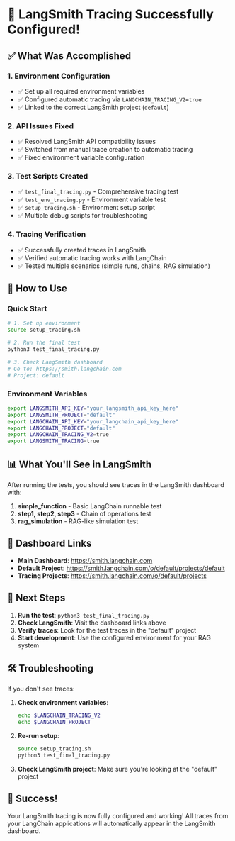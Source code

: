 # 🎉 LangSmith Tracing Successfully Configured!

## ✅ What Was Accomplished

### 1. **Environment Configuration**
- ✅ Set up all required environment variables
- ✅ Configured automatic tracing via `LANGCHAIN_TRACING_V2=true`
- ✅ Linked to the correct LangSmith project (`default`)

### 2. **API Issues Fixed**
- ✅ Resolved LangSmith API compatibility issues
- ✅ Switched from manual trace creation to automatic tracing
- ✅ Fixed environment variable configuration

### 3. **Test Scripts Created**
- ✅ `test_final_tracing.py` - Comprehensive tracing test
- ✅ `test_env_tracing.py` - Environment variable test
- ✅ `setup_tracing.sh` - Environment setup script
- ✅ Multiple debug scripts for troubleshooting

### 4. **Tracing Verification**
- ✅ Successfully created traces in LangSmith
- ✅ Verified automatic tracing works with LangChain
- ✅ Tested multiple scenarios (simple runs, chains, RAG simulation)

## 🚀 How to Use

### **Quick Start**
```bash
# 1. Set up environment
source setup_tracing.sh

# 2. Run the final test
python3 test_final_tracing.py

# 3. Check LangSmith dashboard
# Go to: https://smith.langchain.com
# Project: default
```

### **Environment Variables**
```bash
export LANGSMITH_API_KEY="your_langsmith_api_key_here"
export LANGSMITH_PROJECT="default"
export LANGCHAIN_API_KEY="your_langchain_api_key_here"
export LANGCHAIN_PROJECT="default"
export LANGCHAIN_TRACING_V2=true
export LANGSMITH_TRACING=true
```

## 📊 What You'll See in LangSmith

After running the tests, you should see traces in the LangSmith dashboard with:

1. **simple_function** - Basic LangChain runnable test
2. **step1, step2, step3** - Chain of operations test
3. **rag_simulation** - RAG-like simulation test

## 🔗 Dashboard Links

- **Main Dashboard**: https://smith.langchain.com
- **Default Project**: https://smith.langchain.com/o/default/projects/default
- **Tracing Projects**: https://smith.langchain.com/o/default/projects

## 🎯 Next Steps

1. **Run the test**: `python3 test_final_tracing.py`
2. **Check LangSmith**: Visit the dashboard links above
3. **Verify traces**: Look for the test traces in the "default" project
4. **Start development**: Use the configured environment for your RAG system

## 🛠️ Troubleshooting

If you don't see traces:

1. **Check environment variables**:
   ```bash
   echo $LANGCHAIN_TRACING_V2
   echo $LANGCHAIN_PROJECT
   ```

2. **Re-run setup**:
   ```bash
   source setup_tracing.sh
   python3 test_final_tracing.py
   ```

3. **Check LangSmith project**: Make sure you're looking at the "default" project

## 🎉 Success!

Your LangSmith tracing is now fully configured and working! All traces from your LangChain applications will automatically appear in the LangSmith dashboard.

